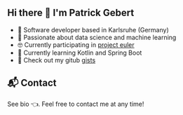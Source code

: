 ## Hi there 👋 I'm Patrick Gebert

<!--
**pgebert/pgebert** is a ✨ _special_ ✨ repository because its `README.md` (this file) appears on your GitHub profile.

Here are some ideas to get you started:

- 🔭 I’m currently working on ...
- 🌱 I’m currently learning ...
- 👯 I’m looking to collaborate on ...
- 🤔 I’m looking for help with ...
- 💬 Ask me about ...
- 📫 How to reach me: ...
- 😄 Pronouns: ...
- ⚡ Fun fact: ...
-->
 
- 🚀 Software developer based in Karlsruhe (Germany)
- 🎯 Passionate about data science and machine learning
- 🤓 Currently participating in [project euler](https://projecteuler.net/)
- 🌱 Currently learning Kotlin and Spring Boot
- 🧪 Check out my gitub [gists](https://gist.github.com/pgebert)
 
 
## 📬 Contact
See bio 👈. Feel free to contact me at any time!
